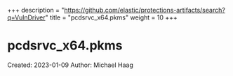 +++
description = "https://github.com/elastic/protections-artifacts/search?q=VulnDriver"
title = "pcdsrvc_x64.pkms"
weight = 10
+++

# pcdsrvc_x64.pkms

Created: 2023-01-09
Author: Michael Haag


